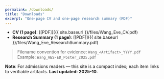 ```yaml
---
permalink: /downloads/
title: "Downloads"
excerpt: "One-page CV and one-page research summary (PDF)"
---
```


- **CV (1 page)**: [[PDF]]({{ site.baseurl }}/files/Wang_Eve_CV.pdf)
- **Research Summary (1 page)**: [[PDF]]({{ site.baseurl }}/files/Wang_Eve_ResearchSummary.pdf)

> Filename convention for evidence: `Wang_<Artifact>_YYYY.pdf`  
> Example: `Wang_AES-ED_Poster_2025.pdf`

**Note**: For admissions readers — this site is a compact index; each item links to verifiable artifacts. **Last updated: 2025-10.**
